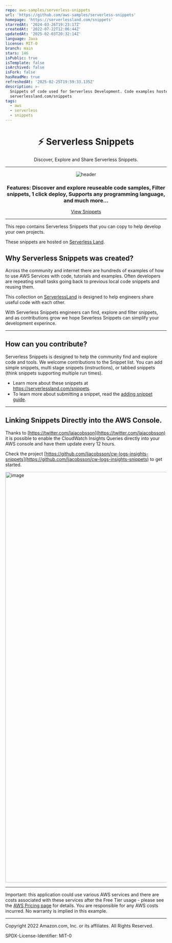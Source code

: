```yaml
---
repo: aws-samples/serverless-snippets
url: 'https://github.com/aws-samples/serverless-snippets'
homepage: 'https://serverlessland.com/snippets'
starredAt: '2024-03-26T19:23:17Z'
createdAt: '2022-07-22T12:06:44Z'
updatedAt: '2025-02-03T20:32:14Z'
language: Java
license: MIT-0
branch: main
stars: 146
isPublic: true
isTemplate: false
isArchived: false
isFork: false
hasReadMe: true
refreshedAt: '2025-02-25T19:59:33.135Z'
description: >-
  Snippets of code used for Serverless Development. Code examples hosted on
  serverlessland.com/snippets
tags:
  - aws
  - serverless
  - snippets
---
```


<div align="center">

<h1>⚡️ Serverless Snippets</h1>
<p>Discover, Explore and Share Serverless Snippets.</>

<hr />

<img alt="header" src="./snippets.png" />

  <h3>Features: Discover and explore reuseable code samples, Filter snippets, 1 click deploy, Supports any programming language, and much more...</h3>

 [View Snippets](https://serverlessland.com/snippets)

</div>

<hr/>

This repo contains Serverless Snippets that you can copy to help develop your own projects.

These snippets are hosted on [Serverless Land](https://serverlessland.com/snippets).

## Why Serverless Snippets was created?

Across the community and internet there are hundreds of examples of how to use AWS Services with code, tutorials and examples. Often developers are repeating small tasks going back to previous local code snippets and reusing them. 

This collection on [ServerlessLand](https://serverlessland.com) is designed to help engineers share useful code with each other.

With Serverless Snippets engineers can find, explore and filter snippets, and as contributions grow we hope Severless Snippets can simplify your development experince.

---

## How can you contribute?

Serverless Snippets is designed to help the community find and explore code and tools. We welcome contributions to the Snippet list. You can add simple snippets, multi stage snippets (instructions), or tabbed snippets (think snippets supporting multiple run times).

- Learn more about these snippets at https://serverlessland.com/snippets.
- To learn more about submitting a snippet, read the [adding snippet guide](https://github.com/aws-samples/serverless-snippets/blob/main/ADDING_SNIPPET.md).


---

## Linking Snippets Directly into the AWS Console.

Thanks to [https://twitter.com/lajacobsson](https://twitter.com/lajacobsson) it is possible to enable the CloudWatch Insights Queries directly into your AWS console and have them update every 12 hours.

Check the project [https://github.com/ljacobsson/cw-logs-insights-snippets](https://github.com/ljacobsson/cw-logs-insights-snippets) to get started.

<img width="1277" alt="image" src="https://user-images.githubusercontent.com/3268013/184601436-61ceb2e0-a128-4490-abc8-6e9ffd5577ca.png">




---

Important: this application could use various AWS services and there are costs associated with these services after the Free Tier usage - please see the [AWS Pricing page](https://aws.amazon.com/pricing/) for details. You are responsible for any AWS costs incurred. No warranty is implied in this example.


----
Copyright 2022 Amazon.com, Inc. or its affiliates. All Rights Reserved.

SPDX-License-Identifier: MIT-0
